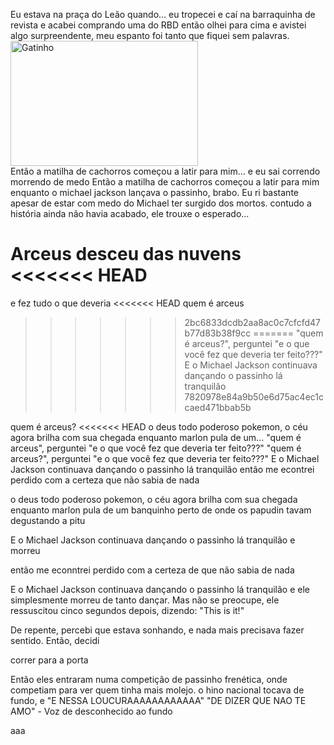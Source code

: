 Eu estava na praça do Leão quando... eu tropecei e caí na barraquinha de revista e acabei comprando uma do RBD então olhei para cima e avistei algo surpreendente, meu espanto foi tanto que fiquei sem palavras. 
<img src="https://media1.tenor.com/m/KLKh-Cl5O88AAAAd/gato-asombrado.gif" alt="Gatinho" width="300" height="200">
</br>
Então a matilha de cachorros começou a latir para mim...
e eu sai correndo morrendo de medo
Então a matilha de cachorros começou a latir para mim enquanto o michael jackson lançava o passinho, brabo.
Eu ri bastante apesar de estar com medo do Michael ter surgido dos mortos.
contudo a história ainda não havia acabado, ele trouxe o esperado...


Arceus desceu das nuvens
<<<<<<< HEAD
=======
e fez tudo o que deveria
<<<<<<< HEAD
quem é arceus
>>>>>>> 2bc6833dcdb2aa8ac0c7cfcfd47b77d83b38f9cc
=======
"quem é arceus?", perguntei "e o que você fez que deveria ter feito???"
E o Michael Jackson continuava dançando o passinho lá tranquilão
>>>>>>> 7820978e84a9b50e6d75ac4ec1ccaed471bbab5b

quem é arceus?
<<<<<<< HEAD
o deus todo poderoso pokemon, o céu agora brilha com sua chegada enquanto marlon pula de um...
"quem é arceus", perguntei "e o que você fez que deveria ter feito???"
"quem é arceus?", perguntei "e o que você fez que deveria ter feito???"
E o Michael Jackson continuava dançando o passinho lá tranquilão
então me econtrei perdido com a certeza que não sabia de nada

o deus todo poderoso pokemon, o céu agora brilha com sua chegada enquanto marlon pula de um banquinho perto de onde os papudin tavam degustando a pitu


E o Michael Jackson continuava dançando o passinho lá tranquilão
e morreu

então me econntrei perdido com a certeza de que não sabia de nada

E o Michael Jackson continuava dançando o passinho lá tranquilão e ele simplesmente morreu de tanto dançar. Mas não se preocupe, ele ressuscitou cinco segundos depois, dizendo: "This is it!"

De repente, percebi que estava sonhando, e nada mais precisava fazer sentido. Então, decidi

correr para a porta


Então eles entraram numa competição de passinho frenética, onde competiam para ver quem tinha mais molejo. o hino nacional tocava de fundo, e
"E NESSA LOUCURAAAAAAAAAAAA"
"DE DIZER QUE NAO TE AMO" - Voz de desconhecido ao fundo

aaa

